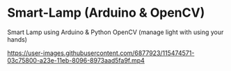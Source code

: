 # Smart-Lamp (Arduino & OpenCV)
Smart Lamp using Arduino &amp; Python OpenCV (manage light with using your hands)


https://user-images.githubusercontent.com/6877923/115474571-03c75800-a23e-11eb-8096-8973aad5fa9f.mp4
